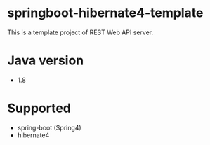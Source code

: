 springboot-hibernate4-template
==============================

This is a template project of REST Web API server.

# Java version
- 1.8

# Supported
- spring-boot (Spring4)
- hibernate4
